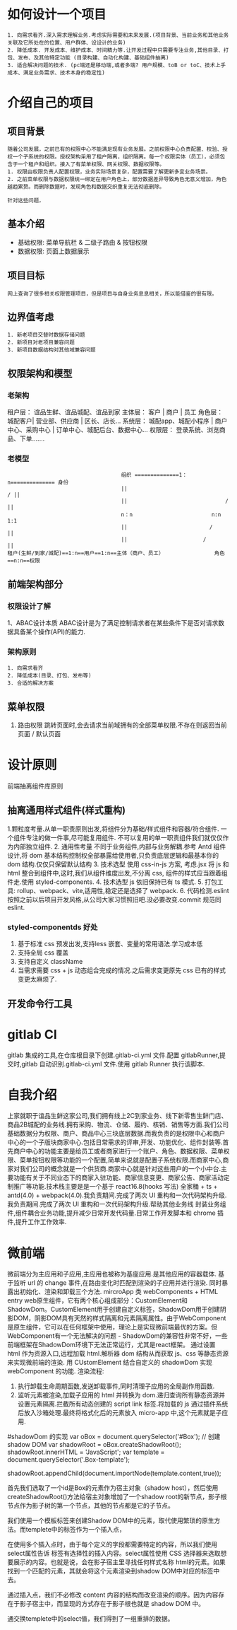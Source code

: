 # 如何设计一个项目
    1. 向需求看齐.深入需求理解业务.考虑实际需要和未来发展.(项目背景、当前业务和其他业务关联及它所处在的位置、用户群体、设设计的业务)
    2. 降低成本. 开发成本、维护成本、时间精力等.让开发过程中只需要专注业务,其他目录、打包、发布、及其他特定功能 (目录构建、自动化构建、基础组件抽离)
    3. 适合解决问题的技术. (pc端还是移动端,或者多端? 用户规模、toB or toC、技术上手成本、满足业务需求、技术本身的稳定性)
# 介绍自己的项目
## 项目背景
    随着公司发展，之前已有的权限中心不能满足现有业务发展。之前权限中心负责配置、校验、授权一个子系统的权限。授权架构采用了租户隔离，组织隔离。每一个权限实体（员工），必须包含于一个租户和组织。接入了有菜单权限、网关权限、数据权限等。
    1. 权限由权限负责人配置权限，业务实际场景复杂，配置需要了解更新多变业务场景。
    2. 之前菜单权限与数据权限统一绑定在用户角色上，部分数据差异导致角色无意义增加，角色越趋累赘。而删除数据时，发现角色和数据交织重复无法彻底删除。

    针对这些问题，
## 基本介绍
* 基础权限: 菜单导航栏 & 二级子路由 & 按钮权限
* 数据权限: 页面上数据展示
## 项目目标
    网上查询了很多相关权限管理项目，但是项目与自身业务息息相关，所以能借鉴的很有限。
## 边界值考虑
    1. 新老项目交替时数据存储问题
    2. 新项目对老项目兼容问题
    3. 新项目数据结构对其他域兼容问题 
## 权限架构和模型
### 老架构
租户层： 谊品生鲜、谊品城配、谊品到家
主体层： 客户    |  商户    |    员工
角色层： 城配客户|  营业部、供应商 |  区长、店长...
系统层： 城配app、城配小程序 | 商户中心、采购中心 | 订单中心、城配后台、数据中心...
权限层： 登录系统、浏览商品、下单.......

### 老模型
```
                                    组织 ==============1： n============== 身份
                                    ||                                  / ||
                                    ||                               /    ||
                                    n：n                         n:n      1:1
                                    ||                          /         ||
                                    ||                        /           ||
租户(生鲜/到家/城配)==1:n==用户==1:n==主体（商户、员工）                角色==n:n==权限
```

## 前端架构部分
### 权限设计了解
1、ABAC设计本质
ABAC设计是为了满足控制请求者在某些条件下是否对请求数据具备某个操作(API)的能力.
### 架构原则
    1. 向需求看齐
    2. 降低成本(目录、打包、发布等)
    3. 合适的解决方案

## 菜单权限
1. 路由权限
    跳转页面时,会去请求当前域拥有的全部菜单权限.不存在则返回当前页面 / 默认页面


# 设计原则
前端抽离组件库原则
## 抽离通用样式组件(样式重构)
1.颗粒度考量.从单一职责原则出发,将组件分为基础/样式组件和容器/符合组件.
一个组件专注的做一件事,尽可能复用组件.
不可以复用的单一职责组件我们就仅仅作为内部独立组件.
2. 通用性考量 不同于业务组件,内部与业务解耦.参考 Antd 组件设计,将 dom 基本结构控制权全部暴露给使用者,只负责底层逻辑和最基本你的 dom 结构.仅仅只保留默认结构
3. 技术选型 使用 css-in-js 方案, 考虑.jsx 将 js 和 html 整合到组件中,这时,我们从组件维度出发,不分离 css, 组件的样式应当跟着组件走.使用 styled-components.
4. 技术选型 js 依旧保持已有 ts 模式.
5. 打包工具: rollup、webpack、vite,适用性,稳定还是选择了 webpack.
6. 代码检测.eslint 按照之前以后项目开发风格,从公司大家习惯照旧吧.没必要改变.commit 规范同eslint.
### styled-componentds 好处
1. 基于标准 css 预发出发,支持less 嵌套、变量的常用语法.学习成本低
2. 支持全局 css 覆盖
3. 支持自定义 className
4. 当需求需要 css + js 动态组合完成的情况.之后需求变更原先 css 已有的样式变更太麻烦了.

## 开发命令行工具

# gitlab CI
gitlab 集成的工具,在仓库根目录下创建.gitlab-ci.yml 文件.配置 gitlabRunner,提交时,gitlab 自动识别.gitlab-ci.yml 文件.使用 gitlab Runner 执行该脚本.
# 自我介绍
上家就职于谊品生鲜这家公司,我们拥有线上2C到家业务、线下新零售生鲜门店、商品2B城配的业务线.拥有采购、物流、仓储、履约、核销、销售等方面.我们公司基础数据分为权限、商户、商品中心三块底层数据.而我负责的是权限中心和商户中心的一个子版块商家中心.包括日常需求的评审,开发、功能优化、组件封装等.首先商户中心的功能主要是给员工或者商家进行一个账户、角色、数据权限、菜单权限、菜单按钮权限等功能的一个配置,简单来说就是配置子系统权限.而商家中心,商家对我们公司的概念就是一个供货商.商家中心就是针对这些用户的一个小中台.主要功能有关于不同业态下的商家入驻功能、商家信息变更、商家公告、商家活动定制推广等功能.技术栈主要是是一个基于 react16.8(hooks 写法) 全家桶 + ts + antd(4.0) + webpack(4.0).我负责期间.完成了两次 UI 重构和一次代码架构升级.我负责期间.完成了两次 UI 重构和一次代码架构升级.帮助其他业务线
封装业务组件,组件耦合业务功能,提升减少日常开发代码量.日常工作开发脚本和 chrome 插件,提升工作工作效率.
      
# 微前端
微前端分为主应用和子应用,主应用也被称为基座应用.是其他应用的容器载体.
基于监听 url 的 change 事件,在路由变化时匹配到渲染的子应用并进行渲染.
同时暴露出初始化、渲染和卸载三个方法.
mircroApp 类 webComponents + HTML entry
web原生组件，它有两个核心组成部分：CustomElement和ShadowDom。CustomElement用于创建自定义标签，ShadowDom用于创建阴影DOM，阴影DOM具有天然的样式隔离和元素隔离属性。由于WebComponent是原生组件，它可以在任何框架中使用，理论上是实现微前端最优的方案。但WebComponent有一个无法解决的问题 - ShadowDom的兼容性非常不好，一些前端框架在ShadowDom环境下无法正常运行，尤其是react框架。
通过设置 html 作为资源入口,远程加载 html.解析器 dom 结构从而获取 js、css 等静态资源来实现微前端的渲染.
用 CUstomElement 结合自定义的 shadowDom 实现 webComponent 的功能.
渲染流程:
1. 执行卸载生命周期函数,发送卸载事件,同时清理子应用的全局副作用函数.
2. 监听元素被渲染,加载子应用的 html 并转换为 dom.递归查询所有静态资源并设置元素隔离.拦截所有动态创建的 script link 标签.将加载的 js 通过插件系统后放入沙箱处理.最终将格式化后的元素放入 micro-app 中,这个元素就是子应用.

#shadowDom 的实现
var oBox = document.querySelector('#Box');
// 创建 shadow DOM
var shadowRoot = oBox.createShadowRoot();
shadowRoot.innerHTML = 'JavaScript';
var template = document.querySelector('.Box-template');

shadowRoot.appendChild(document.importNode(template.content,true));

首先我们选取了一个id是Box的元素作为宿主对象（shadow host），然后使用createShadowRoot()方法给宿主对象增加了一个shadow root的新节点，影子根节点作为影子树的第一个节点，其他的节点都是它的子节点。

我们使用一个模板标签来创建Shadow DOM中的元素，取代使用繁琐的原生方法。而templete中的标签作为一个插入点，

在使用多个插入点时，由于每个定义的字段都需要特定的内容，所以我们使用select属性告诉  标签有选择性的插入内容。select属性使用 CSS 选择器来选取想要展示的内容。也就是说，会在影子宿主里寻找任何样式名称 html的元素。如果找到一个匹配的元素，其就会将这个元素渲染到shadow DOM中对应的标签中去。

通过插入点，我们不必修改 content 内容的结构而改变渲染的顺序。因为内容存在于影子宿主中，而呈现的方式存在于影子根也就是 shadow DOM 中。

通交换templete中的select值，我们得到了一组重排的数据。

